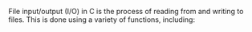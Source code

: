 File input/output (I/O) in C is the process of reading from and writing to files. This is done using a variety of functions, including:

